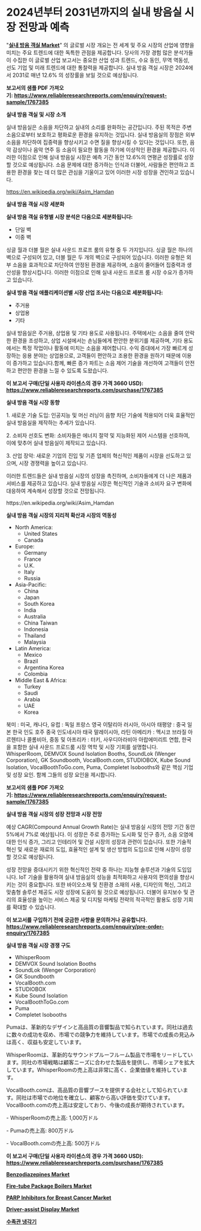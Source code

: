 <p><h1>2024년부터 2031년까지의 실내 방음실 시장 전망과 예측</h1></p><p>"<strong><a href="https://www.reliableresearchreports.com/global-indoor-soundproof-room-market-r1767385">실내 방음 객실 Market</a></strong>" 의 글로벌 시장 개요는 전 세계 및 주요 시장의 산업에 영향을 미치는 주요 트렌드에 대한 독특한 관점을 제공합니다. 당사의 가장 경험 많은 분석가들이 수집한 이 글로벌 산업 보고서는 중요한 산업 성과 트렌드, 수요 동인, 무역 역동성, 선도 기업 및 미래 트렌드에 대한 통찰력을 제공합니다. 실내 방음 객실 시장은 2024에서 2031로 매년 12.6% 의 성장률을 보일 것으로 예상됩니다.</p>
<p><strong>보고서의 샘플 PDF 가져오기:&nbsp;<a href="https://www.reliableresearchreports.com/enquiry/request-sample/1767385">https://www.reliableresearchreports.com/enquiry/request-sample/1767385</a></strong></p>
<p><strong>실내 방음 객실 및 시장 소개</strong></p>
<p><p>실내 방음실은 소음을 차단하고 실내의 소리를 완화하는 공간입니다. 주된 목적은 주변 소음으로부터 보호하고 평화로운 환경을 유지하는 것입니다. 실내 방음실의 장점은 외부 소음을 차단하여 집중력을 향상시키고 수면 질을 향상시킬 수 있다는 것입니다. 또한, 음악 감상이나 음악 연주 등 소음이 필요한 활동을 하기에 이상적인 환경을 제공합니다. 이러한 이점으로 인해 실내 방음실 시장은 예측 기간 동안 12.6%의 연평균 성장률로 성장할 것으로 예상됩니다. 소음 문제에 대한 증가하는 인식과 더불어, 사람들은 편안하고 조용한 환경을 찾는 데 더 많은 관심을 기울이고 있어 이러한 시장 성장을 견인하고 있습니다.</p></p>
<p><a href="https://en.wikipedia.org/wiki/Asim_Hamdan">https://en.wikipedia.org/wiki/Asim_Hamdan</a></p>
<p><strong>실내 방음 객실 시장 세분화</strong></p>
<p><strong>실내 방음 객실 유형별 시장 분석은 다음으로 세분화됩니다:</strong></p>
<p><ul><li>단일 벽</li><li>이중 벽</li></ul></p>
<p><p>싱글 월과 더블 월은 실내 사운드 프로프 룸의 유형 중 두 가지입니다. 싱글 월은 하나의 벽으로 구성되어 있고, 더블 월은 두 개의 벽으로 구성되어 있습니다. 이러한 유형은 외부 소음을 효과적으로 차단하여 안정된 환경을 제공하며, 소음이 줄어들어 집중력과 생산성을 향상시킵니다. 이러한 이점으로 인해 실내 사운드 프로프 룸 시장 수요가 증가하고 있습니다.</p></p>
<p><strong>실내 방음 객실 애플리케이션별 시장 산업 조사는 다음으로 세분화됩니다:</strong></p>
<p><ul><li>주거용</li><li>상업용</li><li>기타</li></ul></p>
<p><p>실내 방음실은 주거용, 상업용 및 기타 용도로 사용됩니다. 주택에서는 소음을 줄여 안락한 환경을 조성하고, 상업 시설에서는 손님들에게 편안한 분위기를 제공하며, 기타 용도에서는 특정 작업이나 활동에 미치는 소음을 제어합니다. 수익 증대에서 가장 빠르게 성장하는 응용 분야는 상업용으로, 고객들이 편안하고 조용한 환경을 원하기 때문에 이용이 증가하고 있습니다.함께, 빠른 증가 파트는 소음 제어 기술을 개선하여 고객들이 안전하고 편안한 환경을 느낄 수 있도록 도왔습니다.</p></p>
<p><strong>이 보고서 구매(단일 사용자 라이센스의 경우 가격 3660 USD): <a href="https://www.reliableresearchreports.com/purchase/1767385">https://www.reliableresearchreports.com/purchase/1767385</a></strong></p>
<p><strong>실내 방음 객실 시장 동향</strong></p>
<p><p>1. 새로운 기술 도입: 인공지능 및 머신 러닝이 음향 차단 기술에 적용되어 더욱 효율적인 실내 방음실을 제작하는 추세가 있습니다.</p><p>2. 소비자 선호도 변화: 소비자들은 에너지 절약 및 지능화된 제어 시스템을 선호하여, 이에 맞추어 실내 방음실이 제작되고 있습니다.</p><p>3. 산업 장악: 새로운 기업의 진입 및 기존 업체의 혁신적인 제품이 시장을 선도하고 있으며, 시장 경쟁력을 높이고 있습니다.</p><p>이러한 트렌드들은 실내 방음실 시장의 성장을 촉진하며, 소비자들에게 더 나은 제품과 서비스를 제공하고 있습니다. 실내 방음실 시장은 혁신적인 기술과 소비자 요구 변화에 대응하여 계속해서 성장할 것으로 전망됩니다.</p></p>
<p>https://en.wikipedia.org/wiki/Asim_Hamdan</p>
<p><strong>실내 방음 객실 시장의 지리적 확산과 시장의 역동성</strong></p>
<p><ul>
    <li>
        North America:
        <ul>
            <li>United States</li>
            <li>Canada</li>
        </ul>
    </li>
    <li>
        Europe:
        <ul>
            <li>Germany</li>
            <li>France</li>
            <li>U.K.</li>
            <li>Italy</li>
            <li>Russia</li>
        </ul>
    </li>
    <li>
        Asia-Pacific:
        <ul>
            <li>China</li>
            <li>Japan</li>
            <li>South Korea</li>
            <li>India</li>
            <li>Australia</li>
            <li>China Taiwan</li>
            <li>Indonesia</li>
            <li>Thailand</li>
            <li>Malaysia</li>
        </ul>
    </li>
    <li>
        Latin America:
        <ul>
            <li>Mexico</li>
            <li>Brazil</li>
            <li>Argentina Korea</li>
            <li>Colombia</li>
        </ul>
    </li>
    <li>
        Middle East & Africa:
        <ul>
            <li>Turkey</li>
            <li>Saudi</li>
            <li>Arabia</li>
            <li>UAE</li>
            <li>Korea</li>
        </ul>
    </li>
    </ul></p>
<p><p>북미 : 미국, 캐나다, 유럽 : 독일 프랑스 영국 이탈리아 러시아, 아시아 태평양 : 중국 일본 한국 인도 호주 중국 인도네시아 태국 말레이시아, 라틴 아메리카 : 멕시코 브라질 아르헨티나 콜롬비아, 중동 및 아프리카 : 터키, 사우디아라비아 아랍에미리트 연합, 한국을 포함한 실내 사운드 프로드룸 시장 역학 및 시장 기회를 설명합니다. WhisperRoom, DEMVOX Sound Isolation Booths, SoundLok (Wenger Corporation), GK Soundbooth, VocalBooth.com, STUDIOBOX, Kube Sound Isolation, VocalBoothToGo.com, Puma, Completet Isobooths와 같은 핵심 기업 및 성장 요인. 함께 그들의 성장 요인을 제시합니다.</p></p>
<p><strong>보고서의 샘플 PDF 가져오기:&nbsp;<a href="https://www.reliableresearchreports.com/enquiry/request-sample/1767385">https://www.reliableresearchreports.com/enquiry/request-sample/1767385</a></strong></p>
<p><strong>실내 방음 객실 시장의 성장 전망과 시장 전망</strong></p>
<p><p>예상 CAGR(Compound Annual Growth Rate)는 실내 방음실 시장의 전망 기간 동안 5%에서 7%로 예상됩니다. 이 성장은 주로 증가하는 도시화 및 인구 증가, 소음 오염에 대한 인식 증가, 그리고 인테리어 및 건설 시장의 성장과 관련이 있습니다. 또한 기술적 혁신 및 새로운 재료의 도입, 효율적인 설계 및 생산 방법의 도입으로 인해 시장이 성장할 것으로 예상됩니다. </p><p>성장 전망을 증대시키기 위한 혁신적인 전략 중 하나는 지능형 솔루션과 기술의 도입입니다. IoT 기술을 활용하여 실내 방음실의 성능을 최적화하고 사용자의 편의성을 향상시키는 것이 중요합니다. 또한 바이오소재 및 친환경 소재의 사용, 디자인의 혁신, 그리고 맞춤형 솔루션 제공도 시장 성장에 도움이 될 것으로 예상됩니다. 더불어 유지보수 및 관리의 효율성을 높이는 서비스 제공 및 디지털 마케팅 전략의 적극적인 활용도 성장 기회를 확대할 수 있습니다.</p></p>
<p><strong>이 보고서를 구입하기 전에 궁금한 사항을 문의하거나 공유합니다. <a href="https://www.reliableresearchreports.com/enquiry/pre-order-enquiry/1767385">https://www.reliableresearchreports.com/enquiry/pre-order-enquiry/1767385</a></strong></p>
<p><strong>실내 방음 객실 시장 경쟁 구도</strong></p>
<p><ul><li>WhisperRoom</li><li>DEMVOX Sound Isolation Booths</li><li>SoundLok (Wenger Corporation)</li><li>GK Soundbooth</li><li>VocalBooth.com</li><li>STUDIOBOX</li><li>Kube Sound Isolation</li><li>VocalBoothToGo.com</li><li>Puma</li><li>Completet Isobooths</li></ul></p>
<p><p>Pumaは、革新的なデザインと高品質の音響製品で知られています。同社は過去に数々の成功を収め、市場での競争力を維持しています。市場での成長の見込みは高く、収益も安定しています。</p><p>WhisperRoomは、革新的なサウンドプルーフルーム製品で市場をリードしています。同社の市場戦略は顧客ニーズに合わせた製品を提供し、市場シェアを拡大しています。WhisperRoomの売上高は非常に高く、企業価値を維持しています。</p><p>VocalBooth.comは、高品質の音響ブースを提供する会社として知られています。同社は市場での地位を確立し、顧客から高い評価を受けています。VocalBooth.comの売上高は安定しており、今後の成長が期待されています。</p><p>- WhisperRoomの売上高: 1,000万ドル</p><p>- Pumaの売上高: 800万ドル</p><p>- VocalBooth.comの売上高: 500万ドル</p></p>
<p><strong>이 보고서 구매(단일 사용자 라이센스의 경우 가격 3660 USD): <a href="https://www.reliableresearchreports.com/purchase/1767385">https://www.reliableresearchreports.com/purchase/1767385</a></strong></p>
<p><strong><p><a href="https://www.linkedin.com/pulse/global-benzodiazepines-market-focus-product-type-alprazolamclonazepamdiazepamlorazepamothers-6cgzc?trackingId=BxqZkLxlTlykbYeW0yr3kg%3D%3D">Benzodiazepines Market</a></p><p><a href="https://medium.com/@samantha.welch56767/fire-tube-package-boilers-market-share-market-analysis-growth-trends-forecasts-for-period-8a6034e2fede">Fire-tube Package Boilers Market</a></p><p><a href="https://www.linkedin.com/pulse/global-parp-inhibitors-breast-cancer-market-analysis-trends-1me3c?trackingId=TUzV7nEQQUGhnsxLh91xFA%3D%3D">PARP Inhibitors for Breast Cancer Market</a></p><p><a href="https://medium.com/@liam.mcgrath5645/comprehensive-analysis-of-the-global-driver-assist-display-market-growth-trends-market-forecasts-765527265d07">Driver-assist Display Market</a></p><p><a href="https://medium.com/@czbtzkwc9/%EC%88%98%EC%A1%B1%EA%B4%80-%EB%83%89%EA%B0%81%EA%B8%B0-%EC%8B%9C%EC%9E%A5-%EA%B7%9C%EB%AA%A8-%EC%9C%A0%ED%98%95%EB%B3%84-%EC%9D%B8%EB%9D%BC%EC%9D%B8-%EB%AC%BC-%EB%83%89%EA%B0%81%EA%B8%B0-%EB%93%9C%EB%A1%AD%EC%9D%B8-%EB%83%89%EA%B0%81%EA%B8%B0-%EB%8B%A4%EA%B8%B0%EC%98%A8%EB%8F%84-%EB%83%89%EA%B0%81%EA%B8%B0-%EC%A0%9C%ED%92%88%EB%B3%84-%EA%B0%80%EC%A0%95%EC%9A%A9-%EC%88%98%EC%A1%B1%EA%B4%80-%EA%B3%B5%EA%B3%B5-%EC%88%98%EC%A1%B1%EA%B4%80-%EA%B8%B0%ED%83%80-%EA%B8%80%EB%A1%9C%EB%B2%8C-%EC%82%B0%EC%97%85-%EB%B6%84%EC%84%9D-%EC%A0%90%EC%9C%A0%EC%9C%A8-%EC%84%B1%EC%9E%A5-d556cac796ca">수족관 냉각기</a></p></strong></p>
<p></p>